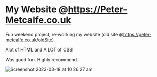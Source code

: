 # My Website @https://Peter-Metcalfe.co.uk

Fun weekend project, re-working my website (old site @https://peter-metcalfe.co.uk/oldSite)

Alot of HTML and A LOT of CSS!

Was good fun. Highly recommend.

![Screenshot 2023-03-18 at 10 26 27 am](https://user-images.githubusercontent.com/104497542/226100037-046b7f84-93fa-446b-b555-0fe299077298.png)
